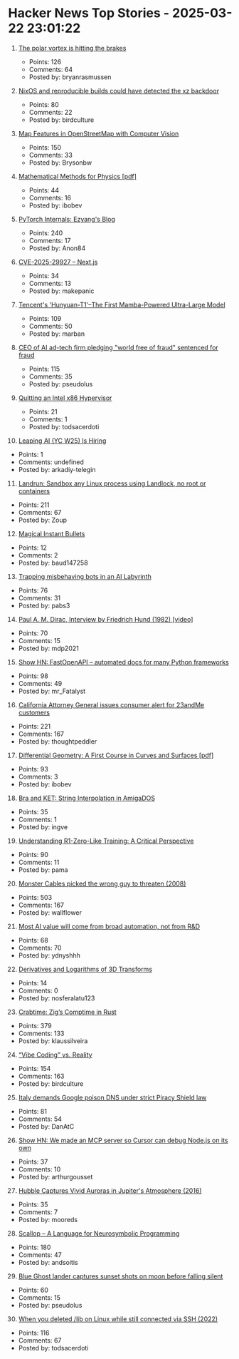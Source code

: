 # Hacker News Top Stories - 2025-03-22 23:01:22

1. [The polar vortex is hitting the brakes](https://www.climate.gov/news-features/blogs/polar-vortex/polar-vortex-hitting-brakes)
   - Points: 126
   - Comments: 64
   - Posted by: bryanrasmussen

2. [NixOS and reproducible builds could have detected the xz backdoor](https://luj.fr/blog/how-nixos-could-have-detected-xz.html)
   - Points: 80
   - Comments: 22
   - Posted by: birdculture

3. [Map Features in OpenStreetMap with Computer Vision](https://blog.mozilla.ai/map-features-in-openstreetmap-with-computer-vision/)
   - Points: 150
   - Comments: 33
   - Posted by: Brysonbw

4. [Mathematical Methods for Physics [pdf]](https://www.ma.imperial.ac.uk/~dturaev/Mathematical_Methods2021.pdf)
   - Points: 44
   - Comments: 16
   - Posted by: ibobev

5. [PyTorch Internals: Ezyang's Blog](https://blog.ezyang.com/2019/05/pytorch-internals/)
   - Points: 240
   - Comments: 17
   - Posted by: Anon84

6. [CVE-2025-29927 – Next.js](https://nextjs.org/blog/cve-2025-29927)
   - Points: 34
   - Comments: 13
   - Posted by: makepanic

7. [Tencent's 'Hunyuan-T1'–The First Mamba-Powered Ultra-Large Model](https://llm.hunyuan.tencent.com/#/blog/hy-t1?lang=en)
   - Points: 109
   - Comments: 50
   - Posted by: marban

8. [CEO of AI ad-tech firm pledging "world free of fraud" sentenced for fraud](https://arstechnica.com/gadgets/2025/03/ceo-of-ai-ad-tech-firm-pledging-world-free-of-fraud-sentenced-for-fraud/)
   - Points: 115
   - Comments: 35
   - Posted by: pseudolus

9. [Quitting an Intel x86 Hypervisor](https://halobates.de/blog/p/446)
   - Points: 21
   - Comments: 1
   - Posted by: todsacerdoti

10. [Leaping AI (YC W25) Is Hiring](https://www.ycombinator.com/companies/leaping-ai/jobs/BpsfpvY-founding-full-stack-engineer)
   - Points: 1
   - Comments: undefined
   - Posted by: arkadiy-telegin

11. [Landrun: Sandbox any Linux process using Landlock, no root or containers](https://github.com/Zouuup/landrun)
   - Points: 211
   - Comments: 67
   - Posted by: Zoup

12. [Magical Instant Bullets](https://militaryrealism.blog/2025/03/20/magical-instant-bullets/)
   - Points: 12
   - Comments: 2
   - Posted by: baud147258

13. [Trapping misbehaving bots in an AI Labyrinth](https://blog.cloudflare.com/ai-labyrinth/)
   - Points: 76
   - Comments: 31
   - Posted by: pabs3

14. [Paul A. M. Dirac, Interview by Friedrich Hund (1982) [video]](https://www.youtube.com/watch?v=xJzrU38pGWc)
   - Points: 70
   - Comments: 15
   - Posted by: mdp2021

15. [Show HN: FastOpenAPI – automated docs for many Python frameworks](https://github.com/mr-fatalyst/fastopenapi)
   - Points: 98
   - Comments: 49
   - Posted by: mr_Fatalyst

16. [California Attorney General issues consumer alert for 23andMe customers](https://oag.ca.gov/news/press-releases/attorney-general-bonta-urgently-issues-consumer-alert-23andme-customers)
   - Points: 221
   - Comments: 167
   - Posted by: thoughtpeddler

17. [Differential Geometry: A First Course in Curves and Surfaces [pdf]](https://math.franklin.uga.edu/sites/default/files/users/user317/ShifrinDiffGeo.pdf)
   - Points: 93
   - Comments: 3
   - Posted by: ibobev

18. [Bra and KET: String Interpolation in AmigaDOS](https://www.datagubbe.se/braket/)
   - Points: 35
   - Comments: 1
   - Posted by: ingve

19. [Understanding R1-Zero-Like Training: A Critical Perspective](https://github.com/sail-sg/understand-r1-zero)
   - Points: 90
   - Comments: 11
   - Posted by: pama

20. [Monster Cables picked the wrong guy to threaten (2008)](https://www.oncontracts.com/monster-cables-picked-the-wrong-guy-to-threaten/)
   - Points: 503
   - Comments: 167
   - Posted by: wallflower

21. [Most AI value will come from broad automation, not from R&D](https://epoch.ai/gradient-updates/most-ai-value-will-come-from-broad-automation-not-from-r-d)
   - Points: 68
   - Comments: 70
   - Posted by: ydnyshhh

22. [Derivatives and Logarithms of 3D Transforms](https://nosferalatu.com/./DerivativesLogarithmsTransforms.html)
   - Points: 14
   - Comments: 0
   - Posted by: nosferalatu123

23. [Crabtime: Zig’s Comptime in Rust](https://crates.io/crates/crabtime)
   - Points: 379
   - Comments: 133
   - Posted by: klaussilveira

24. [“Vibe Coding” vs. Reality](https://cendyne.dev/posts/2025-03-19-vibe-coding-vs-reality.html)
   - Points: 154
   - Comments: 163
   - Posted by: birdculture

25. [Italy demands Google poison DNS under strict Piracy Shield law](https://arstechnica.com/gadgets/2025/03/italian-court-orders-google-to-block-iptv-pirate-sites-at-dns-level/)
   - Points: 81
   - Comments: 54
   - Posted by: DanAtC

26. [Show HN: We made an MCP server so Cursor can debug Node.js on its own](https://www.npmjs.com/package/@hyperdrive-eng/mcp-nodejs-debugger)
   - Points: 37
   - Comments: 10
   - Posted by: arthurgousset

27. [Hubble Captures Vivid Auroras in Jupiter's Atmosphere (2016)](https://science.nasa.gov/missions/hubble/hubble-captures-vivid-auroras-in-jupiters-atmosphere/)
   - Points: 35
   - Comments: 7
   - Posted by: mooreds

28. [Scallop – A Language for Neurosymbolic Programming](https://www.scallop-lang.org/)
   - Points: 180
   - Comments: 47
   - Posted by: andsoitis

29. [Blue Ghost lander captures sunset shots on moon before falling silent](https://phys.org/news/2025-03-blue-ghost-lander-captures-stunning.html)
   - Points: 60
   - Comments: 15
   - Posted by: pseudolus

30. [When you deleted /lib on Linux while still connected via SSH (2022)](https://tinyhack.com/2022/09/16/when-you-deleted-lib-on-linux-while-still-connected-via-ssh/)
   - Points: 116
   - Comments: 67
   - Posted by: todsacerdoti

